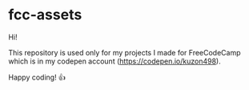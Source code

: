 # fcc-assets

Hi!

This repository is used only for my projects I made for FreeCodeCamp which is in my codepen account (https://codepen.io/kuzon498).

Happy coding! 👍
